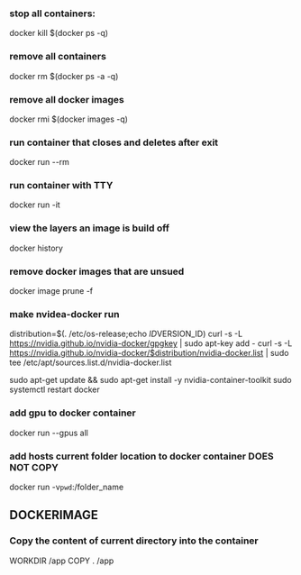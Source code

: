 ### stop all containers:
docker kill $(docker ps -q)

### remove all containers
docker rm $(docker ps -a -q)

### remove all docker images
docker rmi $(docker images -q)

### run container that closes and deletes after exit
docker run --rm

### run container with TTY
docker run -it

### view the layers an image is build off
docker history <image>

### remove docker images that are unsued
docker image prune -f

### make nvidea-docker run
distribution=$(. /etc/os-release;echo $ID$VERSION_ID)
curl -s -L https://nvidia.github.io/nvidia-docker/gpgkey | sudo apt-key add -
curl -s -L https://nvidia.github.io/nvidia-docker/$distribution/nvidia-docker.list | sudo tee /etc/apt/sources.list.d/nvidia-docker.list

sudo apt-get update && sudo apt-get install -y nvidia-container-toolkit
sudo systemctl restart docker

### add gpu to docker container
docker run --gpus all

### add hosts current folder location to docker container DOES NOT COPY
docker run -v`pwd`:/folder_name

## DOCKERIMAGE
### Copy the content of current directory into the container 
WORKDIR /app
COPY . /app




